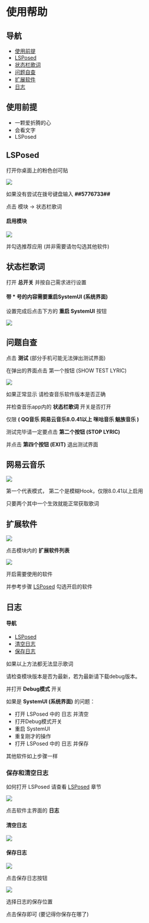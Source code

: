 # 使用帮助

## 导航
* [使用前提](#使用前提)
* [LSPosed](#LSPosed)
* [状态栏歌词](#启用模块)
* [问题自查](#问题自查)
* [扩展软件](#扩展软件)
* [日志](#保存日志)

## 使用前提

* 一颗爱折腾的心
* 会看文字
* LSPosed

## LSPosed

打开你桌面上的粉色创可贴

![](../images/1.jpg)

如果没有尝试在拨号键盘输入 __*#*#5776733#*#*__

点击 模块 -> 状态栏歌词

#### 启用模块

![](../images/2.jpg)

并勾选推荐应用 (并非需要请勿勾选其他软件)

## 状态栏歌词

打开 __总开关__ 并按自己需求进行设置

#### 带 __*__ 号的内容需要重启SystemUI (系统界面)

设置完成后点击下方的 __重启 SystemUI__ 按钮

![](../images/3.jpg)

## 问题自查

点击 __测试__ (部分手机可能无法弹出测试界面)

在弹出的界面点击 第一个按钮 (SHOW TEST LYRIC)

![](../images/4.jpg)

如果正常显示 请检查音乐软件版本是否正确

并检查音乐app内的 __状态栏歌词__ 开关是否打开

仅限 __( QQ音乐 网易云音乐8.0.41以上 咪咕音乐 魅族音乐 )__

测试完毕请一定要点击 __第二个按钮 (STOP LYRIC)__

并点击 __第四个按钮 (EXIT)__ 退出测试界面

## 网易云音乐

![](../images/5.jpg)

第一个代表模式， 第二个是模糊Hook，仅限8.0.41以上启用

只要两个其中一个生效就能正常获取歌词

## 扩展软件

![](../images/6.jpg)

点击模块内的 __扩展软件列表__

![](../images/7.jpg)

开启需要使用的软件

并参考步骤 [LSPosed](#LSPosed) 勾选开启的软件

## 日志

#### 导航
* [LSPosed](#LSPosed)
* [清空日志](#清空日志)
* [保存日志](#保存日志)

如果以上方法都无法显示歌词

请检查模块版本是否为最新，若为最新请下载debug版本。

并打开 __Debug模式__ 开关

如果是 __SystemUI (系统界面)__ 的问题：

* 打开 LSPosed 中的 日志 并清空
* 打开Debug模式开关
* 重启 SystemUI
* 重复刚才的操作
* 打开 LSPosed 中的 日志 并保存

其他软件如上步骤一样

### 保存和清空日志

如何打开 LSPosed 请查看 [LSPosed](#LSPosed) 章节

![](../images/8.jpg)

点击软件主界面的 __日志__

#### 清空日志

![](../images/11.jpg)

#### 保存日志

![](../images/9.jpg)

点击保存日志按钮

![](../images/10.jpg)

选择日志的保存位置

点击保存即可 (要记得你保存在哪了)